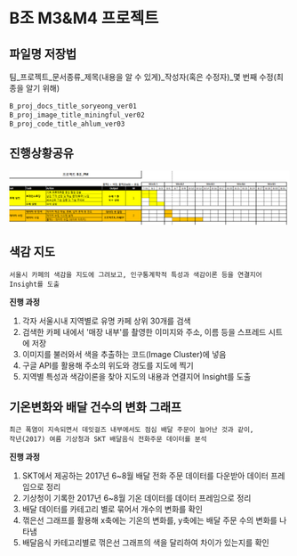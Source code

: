# B조 M3&M4 프로젝트

## 파일명 저장법
팀_프로젝트_문서종류_제목(내용을 알 수 있게)_작성자(혹은 수정자)_몇 번째 수정(최종을 알기 위해)
```
B_proj_docs_title_soryeong_ver01  
B_proj_image_title_miningful_ver02  
B_proj_code_title_ahlum_ver03  
```

## 진행상황공유
![time table](teamB_time_table.png)

## 색감 지도

```
서울시 카페의 색감을 지도에 그려보고, 인구통계학적 특성과 색감이론 등을 연결지어 Insight를 도출
```

**진행 과정**

1. 각자 서울시내 지역별로 유명 카페 상위 30개를 검색
2. 검색한 카페 내에서 '매장 내부'를 촬영한 이미지와 주소, 이름 등을 스프레드 시트에 저장
3. 이미지를 불러와서 색을 추출하는 코드(Image Cluster)에 넣음
4. 구글 API를 활용해 주소의 위도와 경도를 지도에 찍기
5. 지역별 특성과 색감이론을 찾아 지도의 내용과 연결지어 Insight를 도출



## 기온변화와 배달 건수의 변화 그래프

```
최근 폭염이 지속되면서 데잇걸즈 내부에서도 점심 배달 주문이 늘어난 것과 같이,
작년(2017) 여름 기상청과 SKT 배달음식 전화주문 데이터를 분석
```

**진행 과정**

1. SKT에서 제공하는 2017년 6~8월 배달 전화 주문 데이터를 다운받아 데이터 프레임으로 정리
2. 기상청이 기록한 2017년 6~8월 기온 데이터를 데이터 프레임으로 정리
3. 배달 데이터를 카테고리 별로 묶어서 개수의 변화를 확인
4. 꺾은선 그래프를 활용해 x축에는 기온의 변화를, y축에는 배달 주문 수의 변화를 나타냄
5. 배달음식 카테고리별로 꺾은선 그래프의 색을 달리하여 차이가 있는지를 확인

